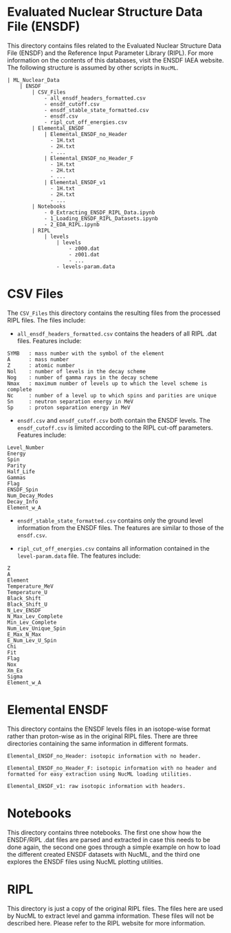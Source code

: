 # Evaluated Nuclear Structure Data File (ENSDF)

This directory contains files related to the Evaluated Nuclear Structure Data File (ENSDF) and the Reference Input Parameter Library (RIPL). For more information on the contents of this databases, visit the <a src="https://www.iaea.org/resources/databases/evaluated-nuclear-structure-data-file"> ENSDF IAEA website</a>. The following structure is assumed by other scripts in `NucML`.

```
| ML_Nuclear_Data
    | ENSDF
        | CSV_Files
            - all_ensdf_headers_formatted.csv
            - ensdf_cutoff.csv
            - ensdf_stable_state_formatted.csv
            - ensdf.csv
            - ripl_cut_off_energies.csv
        | Elemental_ENSDF
            | Elemental_ENSDF_no_Header
              - 1H.txt
              - 2H.txt
              - ...
            | Elemental_ENSDF_no_Header_F
              - 1H.txt
              - 2H.txt
              - ...
            | Elemental_ENSDF_v1
              - 1H.txt
              - 2H.txt
              - ...
        | Notebooks
            - 0_Extracting_ENSDF_RIPL_Data.ipynb
            - 1_Loading_ENSDF_RIPL_Datasets.ipynb
            - 2_EDA_RIPL.ipynb
        | RIPL
            | levels
                | levels
                    - z000.dat
                    - z001.dat
                    - ...
                - levels-param.data
```


# CSV Files

The `CSV_Files` this directory contains the resulting files from the processed RIPL files. The files include:
- `all_ensdf_headers_formatted.csv` contains the headers of all RIPL .dat files. Features include:

```
SYMB   : mass number with the symbol of the element
A      : mass number
Z      : atomic number
Nol    : number of levels in the decay scheme
Nog    : number of gamma rays in the decay scheme
Nmax   : maximum number of levels up to which the level scheme is complete
Nc     : number of a level up to which spins and parities are unique
Sn     : neutron separation energy in MeV
Sp     : proton separation energy in MeV
```

- `ensdf.csv` and `ensdf_cutoff.csv` both contain the ENSDF levels. The `ensdf_cutoff.csv` is limited according to the RIPL cut-off parameters. Features include:

```
Level_Number  
Energy  
Spin  
Parity  
Half_Life 
Gammas  
Flag  
ENSDF_Spin  
Num_Decay_Modes 
Decay_Info  
Element_w_A
```


- `ensdf_stable_state_formatted.csv` contains only the ground level information from the ENSDF files. The features are similar to those of the `ensdf.csv`.

- `ripl_cut_off_energies.csv` contains all information contained in the `level-param.data` file. The features include:

```
Z 
A 
Element 
Temperature_MeV 
Temperature_U 
Black_Shift 
Black_Shift_U 
N_Lev_ENSDF 
N_Max_Lev_Complete  
Min_Lev_Complete  
Num_Lev_Unique_Spin 
E_Max_N_Max 
E_Num_Lev_U_Spin  
Chi 
Fit 
Flag  
Nox 
Xm_Ex 
Sigma 
Element_w_A
```

# Elemental ENSDF

This directory contains the ENSDF levels files in an isotope-wise format rather than proton-wise as in the original RIPL files. There are three directories containing the same information in different formats. 

```
Elemental_ENSDF_no_Header: isotopic information with no header.

Elemental_ENSDF_no_Header_F: isotopic information with no header and formatted for easy extraction using NucML loading utilities.

Elemental_ENSDF_v1: raw isotopic information with headers.
```

# Notebooks

This directory contains three notebooks. The first one show how the ENSDF/RIPL .dat files are parsed and extracted in case this needs to be done again, the second one goes through a simple example on how to load the different created ENSDF datasets with NucML, and the third one explores the ENSDF files using NucML plotting utilities. 

# RIPL

This directory is just a copy of the original RIPL files. The files here are used by NucML to extract level and gamma information. These files will not be described here. Please refer to the <a src="https://www-nds.iaea.org/RIPL-3/">RIPL website</a> for more information.


<!-- https://www.nndc.bnl.gov/ensarchivals/ -->

<!-- 
Ground state file, Spoin of -1 means missing value, for parity 0 is the missing value.
For half life all those with -1 are stable. fOR J spin flag u means unique number of spins, in Nod a question mark is unknown, for Modifiers
m     :  decay percentage modifier; informs a user about major uncertainties. 
         The modifiers are copied out of ENSDF with no modification, and can 
         have the following values: =, <, >, ? (unknown, but expected), 
         AP (approximate), GE (greater or equal), LE (less or equal), 
         LT (less then), SY  (value from systematics).

predict half life for unknwn in ground states. 


# Headers

Each isotope begins with an identification record such as the one shown below for the case of Mg-22 (heading has been introduced to facilitate reading but does not show up in the actual file):

  SYMB    A     Z     Nol    Nog    Nmax    Nc     Sn[MeV]     Sp[MeV]
  22Mg    22    12    17     18      9      4     19.382000    5.497000

SYMB   : mass number with symbol of the element
A      : mass number
Z      : atomic number
Nol    : number of levels in the decay scheme
Nog    : number of gamma rays in the decay scheme
Nmax   : maximum number of levels up to which the level scheme is complete
Nc     : number of a level up to which spins and parities are unique
Sn     : neutron separation energy in MeV
Sp     : proton separation energy in MeV

# Level Record

Each level record may contain the following quantities:
N1  Elv[MeV]  s   p   T1/2    Ng  J  unc  spins   nd  m  percent  mode     /.../ shift     band

1  0.000000  0.0  1  3.86E+00  0           0+      1  =  100.0000 %EC+%B+  /.../ 0.031100  2    
2  1.246300  2.0  1  2.10E12   1           2+      0

(i3,1x,f10.6,1x,f5.1,i3,1x,(e10.3),i3,1x,a1,1x,a4,1x,a18,i3,10(1x,a2,1x,e10.4,1x,a7),f10.6,1x,3(2i))


Nl    :  sequential number of a level
Elv   :  energy of the level in MeV
s     :  level spin (unique). Whenever possible unknown spins up to
         Umax were inferred. Unknown and undetermined spins are entered as -1.0
p     :  parity (unique). If the parity of the level was unknown, positive or
         negative was chosen with equal probability. Parities were determined up
         to Umax as in the case of spins. The method of choice is not coded.
             The possible values are: 0 for unknown, +1 for positive and -1 for negative.
T1/2  :  half-life of the level (if known). All known half-lives or level widths
         were converted into seconds. Half-lives of stable nuclei are
         represented as -1.0E+0.
Ng    :  number of gamma rays de-exciting the level.
J     :  flag for spin estimation method (see below the list of possible flags).
unc   :  flag for an uncertain level energy. When impossible to determine, the
         relative energy of the band, the energy of these band heads were set to
         0.0 keV or, if the level order is known, to the preceding level energy
         with a note that an unknown energy X should be added. The notation uses
         X+, Y+, Z+ etc. for different bands.
spins :  original spins from the ENSDF file.
nd    :  number of decay modes of the level (if known). Values from 0 through 10
         are possible; 0 means that the level may decay via gamma-emission,
         and other decay modes are not known.
m     :  decay percentage modifier; informs a user about major uncertainties. 
         The modifiers are copied out of ENSDF with no modification, and can 
         have the following values: =, <, >, ? (unknown, but expected), 
         AP (approximate), GE (greater or equal), LE (less or equal), 
         LT (less then), SY  (value from systematics).
percent: percentage decay of different decay modes. As a general rule  the
         various decay modes add up 100%. There are, however, two exceptions:
         (i) when a small percentage decay is present, the sum may be slightly
         more then 100% due to rounding error, (ii) when beta -decay is
         followed by a heavier particle emission, the percentage of the
         beta-delayed particle emission is given as a portion of the beta-decay
         and the sum can be substantially larger then 100%. Naturally, when the
         modifier is "?" the sum is indefinite.
mode   : short indication of decay modes of a level (see Table below).
shift  : value assigned to the unknown "X", in MeV.
band   : integer assigned to band(s) to which the level is part


# Gamma Record

Two examples of the gamma records are given below:
  Nf    Eg[MeV]       Pg          Pe          ICC
  3      0.055     4.267E02    1.301E01    2.050E+00
  1      0.113     7.499E01    8.699E01    8.699E01



Nf    : sequential number of the final state
Eg    : gamma-ray energy in MeV
Pg    : Probability that a level decays through the given gamma-ray emission. 
        Pg is the ratio of the total electromagnetic decay of the level to the
        intensity of the gamma-ray. If no branching ratio is given in the
        ENSDF file, Pg=0.
Pe    : Probability that a level decays with the given electromagnetic
        transition, i.e., ratio of the total electromagnetic decay of the level
        to the intensity of the given electromagnetic transition. The sum of
        electromagnetic decays is normalized to 1. If no branching ratio is
        given in the ENSDF file, Pe=0.
ICC   : Internal conversion coefficient of a transition.


The corresponding FORTRAN format is (39x,i4,1x,f10.3,3(1x,e10.3)) -->